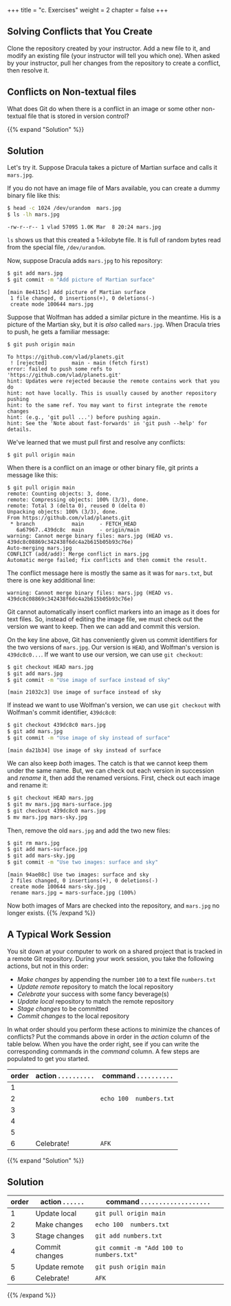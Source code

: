 +++
title = "c. Exercises"
weight = 2
chapter = false
+++


## Solving Conflicts that You Create

 Clone the repository created by your instructor.
 Add a new file to it,
 and modify an existing file (your instructor will tell you which one).
 When asked by your instructor,
 pull her changes from the repository to create a conflict,
 then resolve it.

## Conflicts on Non-textual files

 What does Git do
 when there is a conflict in an image or some other non-textual file
 that is stored in version control?

{{% expand "Solution" %}}
## Solution
 
  Let's try it. Suppose Dracula takes a picture of Martian surface and
  calls it `mars.jpg`.
 
  If you do not have an image file of Mars available, you can create
  a dummy binary file like this:
 
  ```Bash
  $ head -c 1024 /dev/urandom  mars.jpg
  $ ls -lh mars.jpg
  ```
  
 
  ```
  -rw-r--r-- 1 vlad 57095 1.0K Mar  8 20:24 mars.jpg
  ```
  
 
  `ls` shows us that this created a 1-kilobyte file. It is full of
  random bytes read from the special file, `/dev/urandom`.
 
  Now, suppose Dracula adds `mars.jpg` to his repository:
 
  ```Bash
  $ git add mars.jpg
  $ git commit -m "Add picture of Martian surface"
  ```
  
 
  ```
  [main 8e4115c] Add picture of Martian surface
   1 file changed, 0 insertions(+), 0 deletions(-)
   create mode 100644 mars.jpg
  ```
  
 
  Suppose that Wolfman has added a similar picture in the meantime.
  His is a picture of the Martian sky, but it is *also* called `mars.jpg`.
  When Dracula tries to push, he gets a familiar message:
 
  ```Bash
  $ git push origin main
  ```
  
 
  ```
  To https://github.com/vlad/planets.git
   ! [rejected]        main - main (fetch first)
  error: failed to push some refs to 'https://github.com/vlad/planets.git'
  hint: Updates were rejected because the remote contains work that you do
  hint: not have locally. This is usually caused by another repository pushing
  hint: to the same ref. You may want to first integrate the remote changes
  hint: (e.g., 'git pull ...') before pushing again.
  hint: See the 'Note about fast-forwards' in 'git push --help' for details.
  ```
  
 
  We've learned that we must pull first and resolve any conflicts:
 
  ```
  $ git pull origin main
  ```
  
 
  When there is a conflict on an image or other binary file, git prints
  a message like this:
 
  ```
  $ git pull origin main
  remote: Counting objects: 3, done.
  remote: Compressing objects: 100% (3/3), done.
  remote: Total 3 (delta 0), reused 0 (delta 0)
  Unpacking objects: 100% (3/3), done.
  From https://github.com/vlad/planets.git
   * branch            main     - FETCH_HEAD
     6a67967..439dc8c  main     - origin/main
  warning: Cannot merge binary files: mars.jpg (HEAD vs. 439dc8c08869c342438f6dc4a2b615b05b93c76e)
  Auto-merging mars.jpg
  CONFLICT (add/add): Merge conflict in mars.jpg
  Automatic merge failed; fix conflicts and then commit the result.
  ```
  
 
  The conflict message here is mostly the same as it was for `mars.txt`, but
  there is one key additional line:
 
  ```
  warning: Cannot merge binary files: mars.jpg (HEAD vs. 439dc8c08869c342438f6dc4a2b615b05b93c76e)
  ```
  
 
  Git cannot automatically insert conflict markers into an image as it does
  for text files. So, instead of editing the image file, we must check out
  the version we want to keep. Then we can add and commit this version.
 
  On the key line above, Git has conveniently given us commit identifiers
  for the two versions of `mars.jpg`. Our version is `HEAD`, and Wolfman's
  version is `439dc8c0...`. If we want to use our version, we can use
  `git checkout`:
 
  ```Bash
  $ git checkout HEAD mars.jpg
  $ git add mars.jpg
  $ git commit -m "Use image of surface instead of sky"
  ```
  
 
  ```
  [main 21032c3] Use image of surface instead of sky
  ```
  
 
  If instead we want to use Wolfman's version, we can use `git checkout` with
  Wolfman's commit identifier, `439dc8c0`:
 
  ```Bash
  $ git checkout 439dc8c0 mars.jpg
  $ git add mars.jpg
  $ git commit -m "Use image of sky instead of surface"
  ```
  
 
  ```
  [main da21b34] Use image of sky instead of surface
  ```
  
 
  We can also keep *both* images. The catch is that we cannot keep them
  under the same name. But, we can check out each version in succession
  and *rename* it, then add the renamed versions. First, check out each
  image and rename it:
 
  ```Bash
  $ git checkout HEAD mars.jpg
  $ git mv mars.jpg mars-surface.jpg
  $ git checkout 439dc8c0 mars.jpg
  $ mv mars.jpg mars-sky.jpg
  ```
  
 
  Then, remove the old `mars.jpg` and add the two new files:
 
  ```Bash
  $ git rm mars.jpg
  $ git add mars-surface.jpg
  $ git add mars-sky.jpg
  $ git commit -m "Use two images: surface and sky"
  ```
  
 
  ```
  [main 94ae08c] Use two images: surface and sky
   2 files changed, 0 insertions(+), 0 deletions(-)
   create mode 100644 mars-sky.jpg
   rename mars.jpg = mars-surface.jpg (100%)
  ```
  
 
  Now both images of Mars are checked into the repository, and `mars.jpg`
  no longer exists.
{{% /expand %}}

## A Typical Work Session

 You sit down at your computer to work on a shared project that is tracked in a
 remote Git repository. During your work session, you take the following
 actions, but not in this order:

 - *Make changes* by appending the number `100` to a text file `numbers.txt`
 - *Update remote* repository to match the local repository
 - *Celebrate* your success with some fancy beverage(s)
 - *Update local* repository to match the remote repository
 - *Stage changes* to be committed
 - *Commit changes* to the local repository

 In what order should you perform these actions to minimize the chances of
 conflicts? Put the commands above in order in the *action* column of the table
 below. When you have the order right, see if you can write the corresponding
 commands in the *command* column. A few steps are populated to get you
 started.

 |order|action . . . . . . . . . . |command . . . . . . . . . . |
 |-----|---------------------------|----------------------------|
 |1    |                           |                            |
 |2    |                           | `echo 100  numbers.txt`  |
 |3    |                           |                            |
 |4    |                           |                            |
 |5    |                           |                            |
 |6    | Celebrate!                | `AFK`                      |

{{% expand "Solution" %}}
  ## Solution
 
  |order|action . . . . . . |command . . . . . . . . . . . . . . . . . . . |
  |-----|-------------------|----------------------------------------------|
  |1    | Update local      | `git pull origin main`                     |
  |2    | Make changes      | `echo 100  numbers.txt`                    |
  |3    | Stage changes     | `git add numbers.txt`                        |
  |4    | Commit changes    | `git commit -m "Add 100 to numbers.txt"`     |
  |5    | Update remote     | `git push origin main`                     |
  |6    | Celebrate!        | `AFK`                                        |
{{% /expand %}} 
